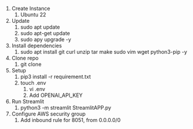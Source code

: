 
1. Create Instance
   1. Ubuntu 22
2. Update
   1. sudo apt update
   2. sudo apt-get update
   3. sudo apy upgrade -y
3. Install dependencies
   1. sudo apt install git curl unzip tar make sudo vim wget python3-pip -y
4. Clone repo
   1. git clone <repo>
5. Setup
   1. pip3 install -r requirement.txt
   2. touch .env
      1. vi .env 
      2. Add OPENAI_API_KEY
6. Run Streamlit
   1. python3 -m streamlit StreamlitAPP.py
7. Configure AWS security group
   1. Add inbound rule for 8051, from 0.0.0.0/0